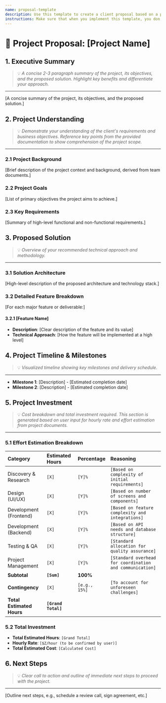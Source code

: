 ```yaml
---
name: proposal-template
description: Use this template to create a client proposal based on a project requirements document.
instructions: Make sure that when you implement this template, you don't include these instructions or any other front matter from this template in your work. Output should always and only be the markdown part outside of the front matter. Never include any tags like <example>, <commentary>, or similar tags - these serve only to increase clarity about implementation. Always use single [ ] brackets to indicate instructions the implementer should follow. When referencing other documents from this project, use wikilinks format [[filename]] to reference them. Do not include the file extension or path.
---
```

# 📄 Project Proposal: [Project Name]

## 1. Executive Summary
> 💡 *A concise 2-3 paragraph summary of the project, its objectives, and the proposed solution. Highlight key benefits and differentiate your approach.*
---
[A concise summary of the project, its objectives, and the proposed solution.]

## 2. Project Understanding
> 💡 *Demonstrate your understanding of the client's requirements and business objectives. Reference key points from the provided documentation to show comprehension of the project scope.*
---
### 2.1 Project Background
[Brief description of the project context and background, derived from team documents.]

### 2.2 Project Goals
[List of primary objectives the project aims to achieve.]

### 2.3 Key Requirements
[Summary of high-level functional and non-functional requirements.]

## 3. Proposed Solution
> 💡 *Overview of your recommended technical approach and methodology.*
---
### 3.1 Solution Architecture
[High-level description of the proposed architecture and technology stack.]

### 3.2 Detailed Feature Breakdown
[For each major feature or deliverable:]

#### 3.2.1 [Feature Name]
- **Description**: [Clear description of the feature and its value]
- **Technical Approach**: [How the feature will be implemented at a high level]

## 4. Project Timeline & Milestones
> 💡 *Visualized timeline showing key milestones and delivery schedule.*
---
- **Milestone 1**: [Description] - [Estimated completion date]
- **Milestone 2**: [Description] - [Estimated completion date]

## 5. Project Investment
> 💡 *Cost breakdown and total investment required. This section is generated based on user input for hourly rate and effort estimation from project documents.*
---
### 5.1 Effort Estimation Breakdown
| Category | Estimated Hours | Percentage | Reasoning |
|:---|:---|:---|:---|
| Discovery & Research | `[X]` | `[Y]%` | `[Based on complexity of initial requirements]` |
| Design (UI/UX) | `[X]` | `[Y]%` | `[Based on number of screens and components]` |
| Development (Frontend) | `[X]` | `[Y]%` | `[Based on feature complexity and integrations]` |
| Development (Backend) | `[X]` | `[Y]%` | `[Based on API needs and database structure]` |
| Testing & QA | `[X]` | `[Y]%` | `[Standard allocation for quality assurance]` |
| Project Management | `[X]` | `[Y]%` | `[Standard overhead for coordination and communication]` |
| **Subtotal** | **`[Sum]`** | **100%** | |
| **Contingency** | `[X]` | `[e.g., 15%]` | `[To account for unforeseen challenges]` |
| **Total Estimated Hours** | **`[Grand Total]`** | | |

### 5.2 Total Investment
- **Total Estimated Hours**: `[Grand Total]`
- **Hourly Rate**: `[$Z/hour (to be confirmed by user)]`
- **Total Estimated Cost**: `[Calculated Cost]`

## 6. Next Steps
> 💡 *Clear call to action and outline of immediate next steps to proceed with the project.*
---
[Outline next steps, e.g., schedule a review call, sign agreement, etc.]